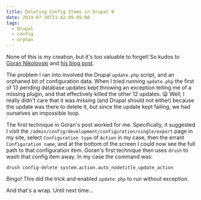 ```yaml
---
title: Deleting Config Items in Drupal 8
date: 2019-07-30T11:42:09-05:00
tags:
  - Drupal
  - config
  - orphan
---
```

None of this is my creation, but it's too valuable to forget! So kudos to [Goran Nikolovski](https://gorannikolovski.com) and [his blog post](https://gorannikolovski.com/blog/4-ways-delete-configuration-items-drupal-8).  

The problem I ran into involved the Drupal `update.php` script, and an orphaned bit of configuration data.  When I tried running `update.php` the first of 13 pending database updates kept throwing an exception telling me of a missing plugin, and that effectively killed the other 12 updates. :frowning: Well, I really didn't care that it was missing (and Drupal should not either) because the update was there to delete it, but since the update kept failing, we had ourselves an impossible loop.

The first technique in Goran's post worked for me.  Specifically, it suggested I visit the `/admin/config/development/configuration/single/export` page in my site, select `Configuration type` of `Action` in my case, then the errant `Configuration name`, and at the bottom of the screen I could now see the full path to that configuration item.  Goran's first technique then uses `drush` to wash that config item away.  In my case the command was:

```
drush config-delete system.action.auto_nodetitle_update_action
```
Bingo! This did the trick and enabled `update.php` to run without exception.

And that's a wrap.  Until next time...
